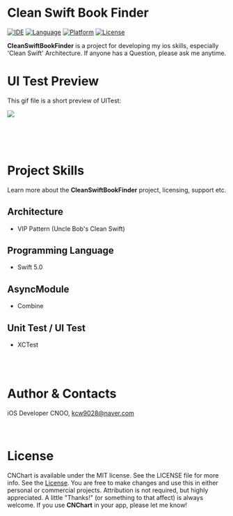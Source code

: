 # Clean Swift Book Finder
[![IDE](https://img.shields.io/badge/Xcode-12.5-blue.svg)](https://developer.apple.com/xcode/)
[![Language](https://img.shields.io/badge/swift-5-orange.svg)](https://swift.org)
[![Platform](https://img.shields.io/badge/iOS-13-green.svg)](https://developer.apple.com/ios/)
[![License](https://img.shields.io/github/license/Clean-Swift/CleanStore.svg)](LICENSE)


**CleanSwiftBookFinder** is a project for developing my ios skills, especially 'Clean Swift' Architecture.
If anyone has a Question, please ask me anytime.

# UI Test Preview
This gif file is a short preview of UITest:

<table>
    <tr align="center" height="50px">
        <img src="./assets/uitest.gif"></img>
    </tr>
</table>

# Project Skills
Learn more about the **CleanSwiftBookFinder** project, licensing, support etc.

## Architecture
- VIP Pattern (Uncle Bob's Clean Swift)
## Programming Language
- Swift 5.0
## AsyncModule
- Combine
## Unit Test / UI Test
- XCTest


<br/><br/>

# Author & Contacts

iOS Developer CNOO, kcw9028@naver.com
<br/><br/><br/>

# License

CNChart is available under the MIT license. See the LICENSE file for more info.
See the [License](https://github.com/Chanooo/CNChart/blob/master/LICENSE). You are free to make changes and use this in either personal or commercial projects. Attribution is not required, but highly appreciated. A little "Thanks!" (or something to that affect) is always welcome. If you use **CNChart** in your app, please let me know!